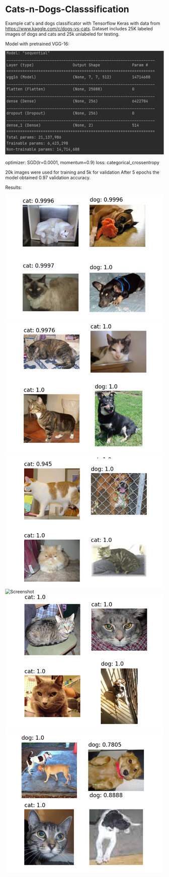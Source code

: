 # Cats-n-Dogs-Classsification
Example cat's and dogs classificator with Tensorflow Keras with data from https://www.kaggle.com/c/dogs-vs-cats. Dataset includes 25K labeled images of dogs and cats and 25k unlabeled for testing.

Model with pretrained VGG-16:

![Screenshot](results/model.png)

optimizer: SGD(lr=0.0001, momentum=0.9)
loss: categorical_crossentropy

20k images were used for training and 5k for validation
After 5 epochs the model obtained 0.97 validation accuracy.

Results:

![Screenshot](results/results1.png)
![Screenshot](results/results2.png)
![Screenshot](results/results3.png)
![Screenshot](results/results4.png)
![Screenshot](results/results5.png)
![Screenshot](results/results6.png)


